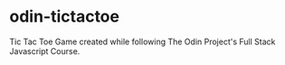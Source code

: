 # odin-tictactoe
Tic Tac Toe Game created while following The Odin Project's Full Stack Javascript Course.
